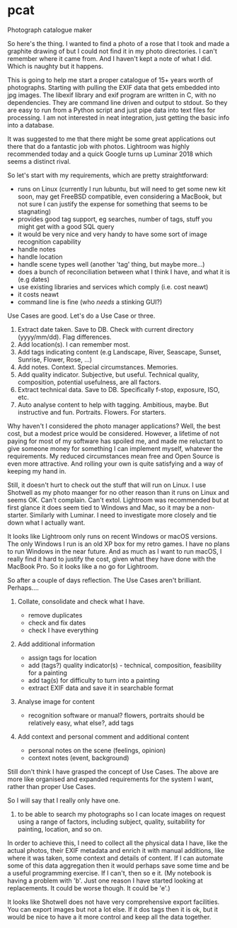 # pcat
Photograph catalogue maker

So here's the thing. I wanted to find a photo of a rose that I took and made a graphite drawing of but I could not find it in my photo directories. I can't remember where it came from. And I haven't kept a note of what I did. Which is naughty but it happens.

This is going to help me start a proper catalogue of 15+ years worth of photographs. Starting with pulling the EXIF data that gets embedded into jpg images. The libexif library and exif program are written in C, with no dependencies. They are command line driven and output to stdout. So they are easy to run from a Python script and just pipe data into text files for processing. I am not interested in neat integration, just getting the basic info into a database.

It was suggested to me that there might be some great applications out there that do a fantastic job with photos. Lightroom was highly recommended today and a quick Google turns up Luminar 2018 which seems a distinct rival. 

So let's start with my requirements, which are pretty straightforward:

* runs on Linux (currently I run lubuntu, but will need to get some new kit soon, may get FreeBSD compatible, even considering a MacBook, but not sure I can justify the expense for something that seems to be stagnating)
* provides good tag support, eg searches, number of tags, stuff you might get with a good SQL query
* it would be very nice and very handy to have some sort of image recognition capability
* handle notes
* handle location
* handle scene types well (another 'tag' thing, but maybe more...)
* does a bunch of reconciliation between what I think I have, and what it is (e.g dates)
* use existing libraries and services which comply (i.e. cost neawt)
* it costs neawt
* command line is fine (who *needs* a stinking GUI?)

Use Cases are good. Let's do a Use Case or three.

1. Extract date taken. Save to DB. Check with current directory (yyyy/mm/dd). Flag differences.
2. Add location(s). I can remember most.
3. Add tags indicating content (e.g Landscape, River, Seascape, Sunset, Sunrise, Flower, Rose, ...)
4. Add notes. Context. Special circumstances. Memories. 
5. Add quality indicator. Subjective, but useful. Technical quality, composition, potential usefulness, are all factors.
6. Extract technical data. Save to DB. Specifically f-stop, exposure, ISO, etc.
7. Auto analyse content to help with tagging. Ambitious, maybe. But instructive and fun. Portraits. Flowers. For starters.

Why haven't I considered the photo manager applications? Well, the best cost, but a modest price would be considered. However, a lifetime of not paying for most of my software has spoiled me, and made me reluctant to give someone money for something I can implement myself, whatever the requirements. My reduced circumstances mean free and Open Source is even more attractive. And rolling your own is quite satisfying and a way of keeping my hand in.

Still, it doesn't hurt to check out the stuff that will run on Linux. I use Shotwell as my photo maanger for no other reason than it runs on Linux and seems OK. Can't complain. Can't extol. Lightroom was recommended  but at first glance it does seem tied to Windows and Mac, so it may be a non-starter. Similarly with Luminar. I need to investigate more closely and tie down what I actually want.

It looks like Lightroom only runs on recent Windows or macOS versions. The only Windows I run is an old XP box for my retro games. I have no plans to run Windows in the near future. And as much as I want to run macOS, I really find it hard to justify the cost, given what they have done with the MacBook Pro. So it looks like a no go for Lightroom.

So after a couple of days reflection. The Use Cases aren't brilliant. Perhaps.... 

1. Collate, consolidate and check what I have.
   * remove duplicates
   * check and fix dates
   * check I have everything
   
2. Add additional information
   * assign tags for location
   * add (tags?) quality indicator(s) - technical, composition, feasibility for a painting
   * add tag(s) for difficulty to turn into a painting
   * extract EXIF data and save it in searchable format
 
3. Analyse image for content
   * recognition software or manual? flowers, portraits should be relatively easy, what else?, add tags
   
4. Add context and personal comment and additional content
   * personal notes on the scene (feelings, opinion)
   * context notes (event, background)

Still don't think I have grasped the concept of Use Cases. The above are more like organised and expanded requirements for the system I want, rather than proper Use Cases.

So I will say that I really only have one.

1. to be able to search my photographs so I can locate images on request using a range of factors, including subject, quality, suitability for painting, location, and so on.
  
In order to achieve this, I need to collect all the physical data I have, like the actual photos, their EXIF metadata and enrich it with manual additions, like where it was taken, some context and details of content. If I can automate some of this data aggregation then it would perhaps save some time and be a useful programming exercise. If I can't, then so e it. (My notebook is having a problem with 'b'. Just one reason I have started looking at replacements. It could be worse though. It could be 'e'.)

It looks like Shotwell does not have very comprehensive export facilities. You can export images but not a lot else. If it dos tags then it is ok, but it would be nice to have a it more control and keep all the data together. 
